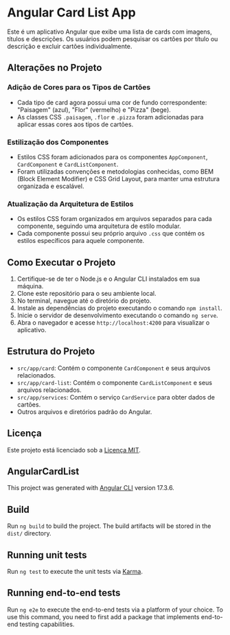 # Angular Card List App

Este é um aplicativo Angular que exibe uma lista de cards com imagens, títulos e descrições. Os usuários podem pesquisar os cartões por título ou descrição e excluir cartões individualmente.

## Alterações no Projeto

### Adição de Cores para os Tipos de Cartões

- Cada tipo de card agora possui uma cor de fundo correspondente: "Paisagem" (azul), "Flor" (vermelho) e "Pizza" (bege).
- As classes CSS `.paisagem`, `.flor` e `.pizza` foram adicionadas para aplicar essas cores aos tipos de cartões.

### Estilização dos Componentes

- Estilos CSS foram adicionados para os componentes `AppComponent`, `CardComponent` e `CardListComponent`.
- Foram utilizadas convenções e metodologias conhecidas, como BEM (Block Element Modifier) e CSS Grid Layout, para manter uma estrutura organizada e escalável.

### Atualização da Arquitetura de Estilos

- Os estilos CSS foram organizados em arquivos separados para cada componente, seguindo uma arquitetura de estilo modular.
- Cada componente possui seu próprio arquivo `.css` que contém os estilos específicos para aquele componente.

## Como Executar o Projeto

1. Certifique-se de ter o Node.js e o Angular CLI instalados em sua máquina.
2. Clone este repositório para o seu ambiente local.
3. No terminal, navegue até o diretório do projeto.
4. Instale as dependências do projeto executando o comando `npm install`.
5. Inicie o servidor de desenvolvimento executando o comando `ng serve`.
6. Abra o navegador e acesse `http://localhost:4200` para visualizar o aplicativo.

## Estrutura do Projeto

- `src/app/card`: Contém o componente `CardComponent` e seus arquivos relacionados.
- `src/app/card-list`: Contém o componente `CardListComponent` e seus arquivos relacionados.
- `src/app/services`: Contém o serviço `CardService` para obter dados de cartões.
- Outros arquivos e diretórios padrão do Angular.

## Licença

Este projeto está licenciado sob a [Licença MIT](LICENSE).


## AngularCardList

This project was generated with [Angular CLI](https://github.com/angular/angular-cli) version 17.3.6.

## Build

Run `ng build` to build the project. The build artifacts will be stored in the `dist/` directory.

## Running unit tests

Run `ng test` to execute the unit tests via [Karma](https://karma-runner.github.io).

## Running end-to-end tests

Run `ng e2e` to execute the end-to-end tests via a platform of your choice. To use this command, you need to first add a package that implements end-to-end testing capabilities.
